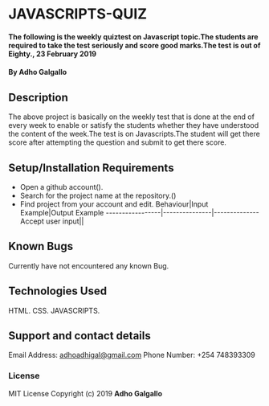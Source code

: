 # JAVASCRIPTS-QUIZ
#### The following is the weekly quiztest on Javascript topic.The students are required to take the test seriously and score good marks.The test is out of Eighty., 23 February 2019
#### By Adho Galgallo
## Description
The above project is basically on the  weekly test that is done at the end of every week to enable or satisfy the students whether they have understood the content of the week.The test is on Javascripts.The student will get there score after attempting the question and submit to get there score. 
## Setup/Installation Requirements
* Open a github account().
* Search for the project name at the repository.()
* Find project from your account and edit.
Behaviour|Input Example|Output Example
-----------------|---------------|--------------
Accept user input||

## Known Bugs
Currently have not encountered any known Bug.
## Technologies Used
HTML.
CSS.
JAVASCRIPTS.
## Support and contact details
Email Address: adhoadhigal@gmail.com
Phone Number: +254 748393309
### License
MIT License
Copyright (c) 2019 **Adho Galgallo**
  